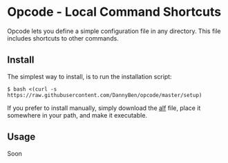 Opcode - Local Command Shortcuts
==================================================

Opcode lets you define a simple configuration file in any directory.
This file includes shortcuts to other commands.

Install
--------------------------------------------------

The simplest way to install, is to run the installation script:

    $ bash <(curl -s https://raw.githubusercontent.com/DannyBen/opcode/master/setup)

If you prefer to install manually, simply download the [alf](/alf) file,
place it somewhere in your path, and make it executable.

Usage
--------------------------------------------------

Soon
